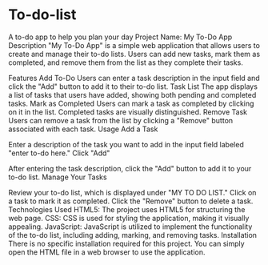# To-do-list
A to-do app to help you plan your day
Project Name: My To-Do App
Description
"My To-Do App" is a simple web application that allows users to create and manage their to-do lists. Users can add new tasks, mark them as completed, and remove them from the list as they complete their tasks.

Features
Add To-Do
Users can enter a task description in the input field and click the "Add" button to add it to their to-do list.
Task List
The app displays a list of tasks that users have added, showing both pending and completed tasks.
Mark as Completed
Users can mark a task as completed by clicking on it in the list. Completed tasks are visually distinguished.
Remove Task
Users can remove a task from the list by clicking a "Remove" button associated with each task.
Usage
Add a Task

Enter a description of the task you want to add in the input field labeled "enter to-do here."
Click "Add"

After entering the task description, click the "Add" button to add it to your to-do list.
Manage Your Tasks

Review your to-do list, which is displayed under "MY TO DO LIST."
Click on a task to mark it as completed.
Click the "Remove" button to delete a task.
Technologies Used
HTML5: The project uses HTML5 for structuring the web page.
CSS: CSS is used for styling the application, making it visually appealing.
JavaScript: JavaScript is utilized to implement the functionality of the to-do list, including adding, marking, and removing tasks.
Installation
There is no specific installation required for this project. You can simply open the HTML file in a web browser to use the application.








